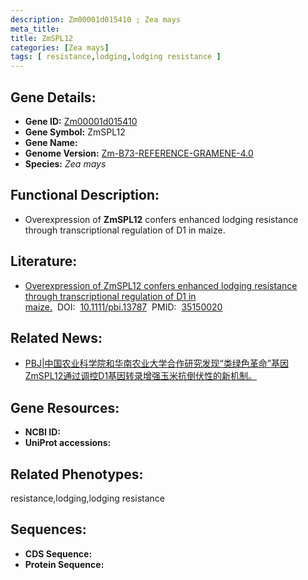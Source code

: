```yaml
---
description: Zm00001d015410 ; Zea mays
meta_title:
title: ZmSPL12
categories: [Zea mays]
tags: [ resistance,lodging,lodging resistance ]
---
```


## Gene Details:
- **Gene ID:**	[Zm00001d015410]()
- **Gene Symbol:** ZmSPL12
- **Gene Name:** 
- **Genome Version:** [Zm-B73-REFERENCE-GRAMENE-4.0]()
- **Species:** *Zea mays*

## Functional Description:
   - Overexpression of **ZmSPL12** confers enhanced lodging resistance through transcriptional regulation of D1 in maize.

## Literature:
   - [Overexpression of ZmSPL12 confers enhanced lodging resistance through transcriptional regulation of D1 in maize.]( https://onlinelibrary.wiley.com/doi/10.1111/pbi.13787)&nbsp;&nbsp;DOI:&nbsp;&nbsp;[10.1111/pbi.13787](https://onlinelibrary.wiley.com/doi/10.1111/pbi.13787)&nbsp;&nbsp;PMID:&nbsp;&nbsp;[35150020](https://pubmed.ncbi.nlm.nih.gov/35150020/)

## Related News:
   - [PBJ|中国农业科学院和华南农业大学合作研究发现“类绿色革命”基因ZmSPL12通过调控D1基因转录增强玉米抗倒伏性的新机制。](https://mp.weixin.qq.com/s?__biz=MzIyOTY2NDYyNQ==&mid=2247533425&idx=3&sn=be63928a42b36cf94f46e4894fe666d5&chksm=e8bd316fdfcab879a92e37a3d1abc1a7729c075e066c6d913829e371cadf0b8540b6ac3f9438&scene=27#wechat_redirect)

## Gene Resources:
- **NCBI ID:** [](https://www.ncbi.nlm.nih.gov/gene/?term=)
- **UniProt accessions:** [](https://www.uniprot.org/uniprotkb//entry)

## Related Phenotypes:
resistance,lodging,lodging resistance

## Sequences:
- **CDS Sequence:**
- **Protein Sequence:**
